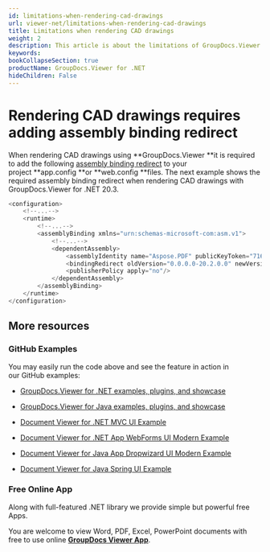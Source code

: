 ```yaml
---
id: limitations-when-rendering-cad-drawings
url: viewer-net/limitations-when-rendering-cad-drawings
title: Limitations when rendering CAD drawings
weight: 2
description: This article is about the limitations of GroupDocs.Viewer of rendering CAD Drawings.
keywords: 
bookCollapseSection: true
productName: GroupDocs.Viewer for .NET
hideChildren: False
---
```

# Rendering CAD drawings requires adding assembly binding redirect 

When rendering CAD drawings using **GroupDocs.Viewer **it is required to add the following [assembly binding redirect](https://docs.microsoft.com/en-us/dotnet/framework/configure-apps/redirect-assembly-versions) to your project **app.config **or **web.config **files. The next example shows the required assembly binding redirect when rendering CAD drawings with GroupDocs.Viewer for .NET 20.3.

```csharp
<configuration>
    <!--...-->
    <runtime>
        <!--...-->
        <assemblyBinding xmlns="urn:schemas-microsoft-com:asm.v1">
            <!--...-->
            <dependentAssembly>
                <assemblyIdentity name="Aspose.PDF" publicKeyToken="716fcc553a201e56" culture="neutral"/>
                <bindingRedirect oldVersion="0.0.0.0-20.2.0.0" newVersion="20.2.0.0"/>
                <publisherPolicy apply="no"/>
            </dependentAssembly>
        </assemblyBinding>
    </runtime>
</configuration>
```

## More resources

### GitHub Examples

You may easily run the code above and see the feature in action in our GitHub examples:

*   [GroupDocs.Viewer for .NET examples, plugins, and showcase](https://github.com/groupdocs-viewer/GroupDocs.Viewer-for-.NET)
    
*   [GroupDocs.Viewer for Java examples, plugins, and showcase](https://github.com/groupdocs-viewer/GroupDocs.Viewer-for-Java)
    
*   [Document Viewer for .NET MVC UI Example](https://github.com/groupdocs-viewer/GroupDocs.Viewer-for-.NET-MVC) 
    
*   [Document Viewer for .NET App WebForms UI Modern Example](https://github.com/groupdocs-viewer/GroupDocs.Viewer-for-.NET-WebForms)
    
*   [Document Viewer for Java App Dropwizard UI Modern Example](https://github.com/groupdocs-viewer/GroupDocs.Viewer-for-Java-Dropwizard)
    
*   [Document Viewer for Java Spring UI Example](https://github.com/groupdocs-viewer/GroupDocs.Viewer-for-Java-Spring)
    

### Free Online App

Along with full-featured .NET library we provide simple but powerful free Apps.

You are welcome to view Word, PDF, Excel, PowerPoint documents with free to use online **[GroupDocs Viewer App](https://products.groupdocs.app/viewer)**.
